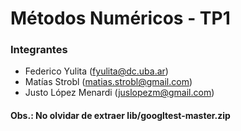 # Métodos Numéricos - TP1

### Integrantes

- Federico Yulita (fyulita@dc.uba.ar)
- Matías Strobl (matias.strobl@gmail.com)
- Justo López Menardi (juslopezm@gmail.com)


#### Obs.: No olvidar de extraer lib/googltest-master.zip
